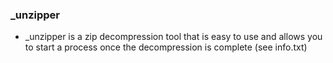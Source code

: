 ### _unzipper
 - _unzipper is a zip decompression tool that is easy to use and allows you to start a process once the decompression is complete (see info.txt)

